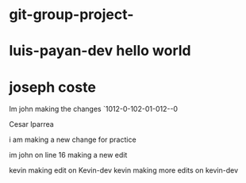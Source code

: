 # git-group-project-

luis-payan-dev
hello world
=======

# joseph coste

Im john making the changes `1012-0-102-01-012--0

Cesar Iparrea

i am making a new change for practice

im john on line 16 making a new edit

kevin making edit on Kevin-dev
kevin making more edits on kevin-dev